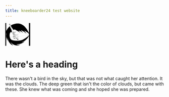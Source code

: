 ```yaml
---
title: kneeboarder24 test website
---
```

![kneeboarder logo](/images/kneeboarder2_reasonably_small.png)
# Here's a heading

There wasn't a bird in the sky, but that was not what caught her attention. It was the clouds. The deep green that isn't the color of clouds, but came with these. She knew what was coming and she hoped she was prepared.
